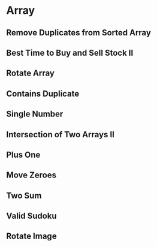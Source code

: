 # Array
## Remove Duplicates from Sorted Array
## Best Time to Buy and Sell Stock II
## Rotate Array
## Contains Duplicate
## Single Number
## Intersection of Two Arrays II
## Plus One
## Move Zeroes
## Two Sum
## Valid Sudoku
## Rotate Image
